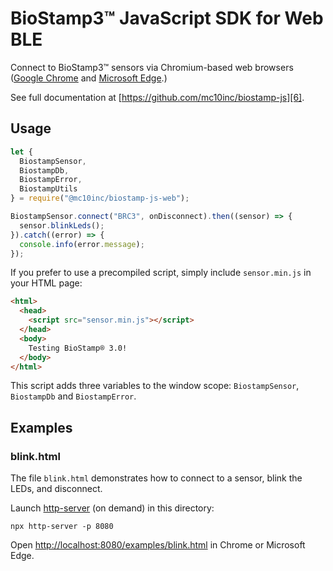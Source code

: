 # BioStamp3™ JavaScript SDK for Web BLE

Connect to BioStamp3™ sensors via Chromium-based web browsers ([Google Chrome][2] and [Microsoft Edge][3].)

See full documentation at [https://github.com/mc10inc/biostamp-js][6].

## Usage

``` javascript
let {
  BiostampSensor,
  BiostampDb,
  BiostampError,
  BiostampUtils
} = require("@mc10inc/biostamp-js-web");

BiostampSensor.connect("BRC3", onDisconnect).then((sensor) => {
  sensor.blinkLeds();
}).catch((error) => {
  console.info(error.message);
});
```

If you prefer to use a precompiled script, simply include `sensor.min.js` in your HTML page:

``` html
<html>
  <head>
    <script src="sensor.min.js"></script>
  </head>
  <body>
    Testing BioStamp® 3.0!
  </body>
</html>
```

This script adds three variables to the window scope: `BiostampSensor`, `BiostampDb` and `BiostampError`.

## Examples

### blink.html

The file `blink.html` demonstrates how to connect to a sensor, blink the LEDs, and disconnect.

Launch [http-server][1] (on demand) in this directory:

```
npx http-server -p 8080
```

Open [http://localhost:8080/examples/blink.html][5] in Chrome or Microsoft Edge.

[1]: https://www.npmjs.com/package/http-server
[2]: https://www.google.com/chrome/browser/
[3]: https://www.microsoft.com/en-us/edge
[4]: https://developer.mozilla.org/en-US/docs/Learn/Common_questions/set_up_a_local_testing_server
[5]: http://localhost:8080/examples/blink.html
[6]: https://github.com/mc10inc/biostamp-js